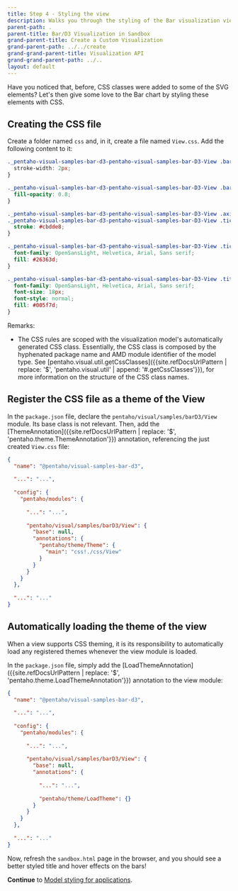 ```yaml
---
title: Step 4 - Styling the view
description: Walks you through the styling of the Bar visualization view.
parent-path: .
parent-title: Bar/D3 Visualization in Sandbox
grand-parent-title: Create a Custom Visualization
grand-parent-path: ../../create
grand-grand-parent-title: Visualization API
grand-grand-parent-path: ../..
layout: default
---
```


Have you noticed that, before, CSS classes were added to some of the SVG elements? 
Let's then give some love to the Bar chart by styling these elements with CSS.

## Creating the CSS file

Create a folder named `css` and, in it, create a file named `View.css`.
Add the following content to it:

```css
._pentaho-visual-samples-bar-d3-pentaho-visual-samples-bar-D3-View .bar {
  stroke-width: 2px;
}

._pentaho-visual-samples-bar-d3-pentaho-visual-samples-bar-D3-View .bar:hover {
  fill-opacity: 0.8;
}

._pentaho-visual-samples-bar-d3-pentaho-visual-samples-bar-D3-View .axis path,
._pentaho-visual-samples-bar-d3-pentaho-visual-samples-bar-D3-View .tick line {
  stroke: #cbdde8;
}

._pentaho-visual-samples-bar-d3-pentaho-visual-samples-bar-D3-View .tick text {
  font-family: OpenSansLight, Helvetica, Arial, Sans serif;
  fill: #26363d;
}

._pentaho-visual-samples-bar-d3-pentaho-visual-samples-bar-D3-View .title {
  font-family: OpenSansLight, Helvetica, Arial, Sans serif;
  font-size: 18px;
  font-style: normal;
  fill: #005f7d;
}
```

Remarks:
  - The CSS rules are scoped with the visualization model's automatically generated CSS class.
    Essentially, the CSS class is composed by the hyphenated package name and AMD module identifier of the model type.
    See 
    [pentaho.visual.util.getCssClasses]({{site.refDocsUrlPattern | replace: '$', 'pentaho.visual.util' | append: '#.getCssClasses'}}), 
    for more information on the structure of the CSS class names.

## Register the CSS file as a theme of the View

In the `package.json` file, 
declare the `pentaho/visual/samples/barD3/View` module. Its base class is not relevant.
Then, add the  
[ThemeAnnotation]({{site.refDocsUrlPattern | replace: '$', 'pentaho.theme.ThemeAnnotation'}})
annotation, referencing the just created `View.css` file:

```json
{
  "name": "@pentaho/visual-samples-bar-d3",
  
  "...": "...",
  
  "config": {
    "pentaho/modules": {
    
      "...": "...",
      
      "pentaho/visual/samples/barD3/View": {
        "base": null,
        "annotations": {
          "pentaho/theme/Theme": {
            "main": "css!./css/View"
          }
        }
      }
    }
  },
  
  "...": "..."
}
```

## Automatically loading the theme of the view

When a view supports CSS theming, it is its responsibility to 
automatically load any registered themes whenever the view module is loaded.

In the `package.json` file, simply add the 
[LoadThemeAnnotation]({{site.refDocsUrlPattern | replace: '$', 'pentaho.theme.LoadThemeAnnotation'}})
annotation to the view module:

```json
{
  "name": "@pentaho/visual-samples-bar-d3",
  
  "...": "...",
  
  "config": {
    "pentaho/modules": {
    
      "...": "...",
      
      "pentaho/visual/samples/barD3/View": {
        "base": null,
        "annotations": {
          
          "...": "...",
          
          "pentaho/theme/LoadTheme": {}
        }
      }
    }
  },
  
  "...": "..."
}
```

Now, refresh the `sandbox.html` page in the browser, and you should see a better styled title and 
hover effects on the bars!

**Continue** to [Model styling for applications](step5-model-styling).
